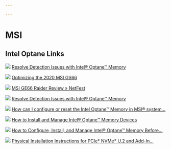 ```yaml
---

---
```


# MSI

## Intel Optane Links

![](https://s2.googleusercontent.com/s2/favicons?sz=32&domain=intel.com) [Resolve Detection Issues with Intel® Optane™ Memory](https://www.intel.com/content/www/us/en/support/articles/000025194/memory-and-storage/intel-optane-memory.html)

![](https://s2.googleusercontent.com/s2/favicons?sz=32&domain=theeverydayenthusiast.com) [Optimizing the 2020 MSI GS66](https://www.theeverydayenthusiast.com/post/optimizing-the-2020-msi-gs66)

![](https://s2.googleusercontent.com/s2/favicons?sz=32&domain=netfest.in) [MSI GE66 Raider Review » NetFest](https://netfest.in/msi-ge66-raider-review/)

![](https://s2.googleusercontent.com/s2/favicons?sz=32&domain=intel.com) [Resolve Detection Issues with Intel® Optane™ Memory](https://www.intel.com/content/www/us/en/support/articles/000025194/memory-and-storage/intel-optane-memory.html)

![](https://s2.googleusercontent.com/s2/favicons?sz=32&domain=intel.com) [How can I configure or reset the Intel Optane™ Memory in MSI® system...](https://www.intel.com/content/www/us/en/support/articles/000033634/memory-and-storage/intel-optane-memory.html)

![](https://s2.googleusercontent.com/s2/favicons?sz=32&domain=intel.com) [How to Install and Manage Intel® Optane™ Memory Devices](https://www.intel.com/content/www/us/en/support/articles/000023989/memory-and-storage/intel-optane-memory.html)

![](https://s2.googleusercontent.com/s2/favicons?sz=32&domain=intel.com) [How to Configure, Install, and Manage Intel® Optane™ Memory Before...](https://www.intel.com/content/www/us/en/support/articles/000023853/memory-and-storage/intel-optane-memory.html)

![](https://s2.googleusercontent.com/s2/favicons?sz=32&domain=intel.com) [Physical Installation Instructions for PCIe* NVMe* U.2 and Add-In...](https://www.intel.com/content/www/us/en/support/articles/000026843/memory-and-storage.html)